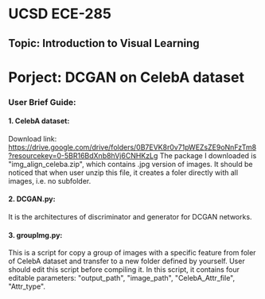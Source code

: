 # UCSD ECE-285
## Topic: Introduction to Visual Learning


# Porject: DCGAN on CelebA dataset
### User Brief Guide:
#### 1. CelebA dataset: 
Download link: https://drive.google.com/drive/folders/0B7EVK8r0v71pWEZsZE9oNnFzTm8?resourcekey=0-5BR16BdXnb8hVj6CNHKzLg
The package I downloaded is "img_align_celeba.zip", which contains .jpg version of images.
It should be noticed that when user unzip this file, it creates a foler directly with all images, i.e. no subfolder.

#### 2. DCGAN.py:
It is the architectures of discriminator and generator for DCGAN networks. 

#### 3. groupImg.py:
This is a script for copy a group of images with a specific feature from foler of CelebA dataset and transfer to a new folder defined by yourself.
User should edit this script before compiling it. 
In this script, it contains four editable parameters: "output_path", "image_path", "CelebA_Attr_file", "Attr_type".
